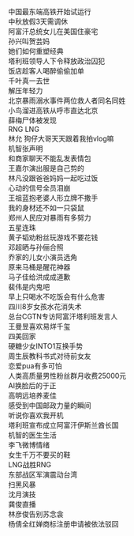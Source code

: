 中国最东端高铁开始试运行  
中秋放假3天需调休  
阿富汗总统女儿在美国住豪宅  
孙兴叫贺芸妈  
她们如何重塑经典  
塔利班领导人下令释放政治囚犯  
饭店趁客人喝醉偷偷加单  
千叶真一去世  
解压年轻力  
北京暴雨溺水事件两位救人者同名同姓  
小鸟溜进高铁从呼市直达北京  
薛梅尸体被发现  
RNG LNG  
林允 狗仔大哥天天跟着我拍vlog嘛  
机智张声明  
和商家聊天不能乱发表情包  
王嘉尔演出服是自己剪的  
林凡没跟爸爸妈妈一起吃过饭  
心动的信号全员泪崩  
王祖蓝抱老婆人形立牌不撒手  
我的身材还不如一只袋鼠  
郑州人民应对暴雨有多努力  
五星连珠  
黄子韬劝粉丝玩游戏不要花钱  
邓超晒与孙俪合照  
乔家的儿女小演员选角  
原来马桶是醒花神器  
马子佳给洪成成道歉  
裴伟是内鬼吧  
早上只喝水不吃饭会有什么危害  
四川8岁女孩水花消失术  
总台CGTN专访阿富汗塔利班发言人  
王曼昱喜欢易烊千玺  
四美回家  
硬糖少女INTO1互换手势  
周生辰教科书式对待前女友  
恋爱pua有多可怕  
人类高质量男性粉丝群月收费25000元  
AI换脸后的于正  
高明远培养麦佳  
感受到中国邮政力量的瞬间  
听说你喜欢我开机  
塔利班宣布成立阿富汗伊斯兰酋长国  
机智的医生生活  
李飞微博情绪  
女生千万不要买的鞋  
LNG战胜RNG  
东部战区军演震动台湾  
扫黑风暴  
沈月演技  
龚俊直播  
林彦俊告别苏念衾  
杨倩全红婵商标注册申请被依法驳回  
